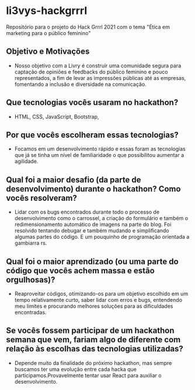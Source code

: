 
# li3vys-hackgrrrl
Repositório para o projeto do Hack Grrrl 2021 com o tema "Ética em marketing para o público feminino"

## Objetivo e Motivações
- Nosso objetivo com a Livry é construir uma comunidade segura para captação de opiniões e feedbacks do público feminino e pouco representados, a fim de levar as impressões públicas até as empresas, fomentando a inclusão e diversidade na comunicação.
## Que tecnologias vocês usaram no hackathon?
- HTML, CSS, JavaScript, Bootstrap, 
## Por que vocês escolheram essas tecnologias?
- Focamos em um desenvolvimento rápido e essas foram as tecnologias que já se tinha um nível de familiaridade o que possibilitou aumentar a agilidade.
## Qual foi a maior desafio (da parte de desenvolvimento) durante o hackathon? Como vocês resolveram?
- Lidar com os bugs encontrados durante todo o processo de desenvolvimento como o carrossel, a criação do formulário e também o redimensionamento automático de imagens na parte do blog. Foi resolvido tentando debugar e também mudando e simplificando algumas partes do código. E um pouquinho de programação orientada a gambiarra rs.
## Qual foi o maior aprendizado (ou uma parte do código que vocês achem massa e estão orgulhosas)?
-  Reaproveitar códigos, otimizando-os para um objetivo escolhido em um tempo relativamente curto, saber lidar com erros e bugs, entendendo meu limites e procurando melhores soluções para as dificuldades encontradas.
## Se vocês fossem participar de um hackathon semana que vem, fariam algo de diferente com relação às escolhas das tecnologias utilizadas?
- Depende muito da finalidade do próximo hackathon, mas sempre buscamos ter uma evolução entre cada hacka que participamos.Provavelmente tentar usar React para auxiliar o desenvolvimento.
